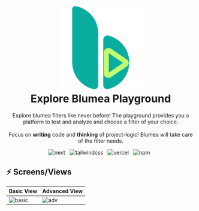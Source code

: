 <h1 align="center">
  <img alt="blumea-playground logo" src="https://github.com/Blumea/Blumea-Playground/blob/main/public/images/Logo.png" width="224px"/><br/>
  Explore Blumea Playground
</h1>
<p align="center">Explore blumea filters like never before! The playground provides you a platform to test and analyze and choose a filter of your choice.<br/><br/>Focus on <b>writing</b> code and <b>thinking</b> of project-logic! Blumea will take care of the filter needs.</p>

<p align="center">
  <img src="https://img.shields.io/badge/Next-black?style=for-the-badge&logo=next.js&logoColor=white" alt="next" /> &nbsp;
  <img src="https://img.shields.io/badge/tailwindcss-%2338B2AC.svg?style=for-the-badge&logo=tailwind-css&logoColor=white" alt="tailwindcss" /> &nbsp;
  <img src="https://img.shields.io/badge/vercel-%23000000.svg?style=for-the-badge&logo=vercel&logoColor=white" alt="vercel" /> &nbsp;
  <img src="https://img.shields.io/badge/NPM-%23CB3837.svg?style=for-the-badge&logo=npm&logoColor=white" alt="npm" /> &nbsp;
</p>

## ⚡️ Screens/Views
| Basic View | Advanced View |
|--------|-------|
| <img alt="basic" src="https://user-images.githubusercontent.com/114340956/234565329-dba520d2-e660-4eeb-82cf-56cd9289c85b.png">| <img alt="adv" src="https://user-images.githubusercontent.com/114340956/234565466-8de878d9-1161-4cf4-8bd2-f0d712a57898.png"> |
